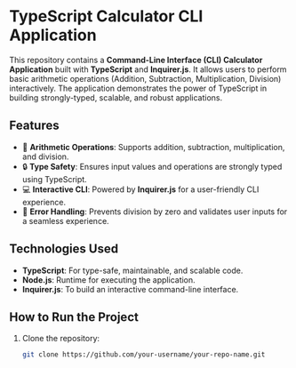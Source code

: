 # TypeScript Calculator CLI Application

This repository contains a **Command-Line Interface (CLI) Calculator Application** built with **TypeScript** and **Inquirer.js**. It allows users to perform basic arithmetic operations (Addition, Subtraction, Multiplication, Division) interactively. The application demonstrates the power of TypeScript in building strongly-typed, scalable, and robust applications.

## Features
- 🧮 **Arithmetic Operations**: Supports addition, subtraction, multiplication, and division.
- 🔒 **Type Safety**: Ensures input values and operations are strongly typed using TypeScript.
- 💻 **Interactive CLI**: Powered by **Inquirer.js** for a user-friendly CLI experience.
- 🚀 **Error Handling**: Prevents division by zero and validates user inputs for a seamless experience.

## Technologies Used
- **TypeScript**: For type-safe, maintainable, and scalable code.
- **Node.js**: Runtime for executing the application.
- **Inquirer.js**: To build an interactive command-line interface.

## How to Run the Project
1. Clone the repository:
   ```bash
   git clone https://github.com/your-username/your-repo-name.git
